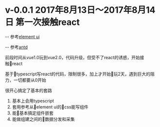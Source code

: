 v-0.0.1
2017年8月13日～2017年8月14日
第一次接触react
=================

-- 参考[element ui](http://element.eleme.io)

-- 参考[antd](http://ant.design)

前段时间从vue1.0玩到vue2.0，代码升级，但受不了react的诱惑，开始接触react

基于typescript写react的代码，限制很多，加上才开始玩2天，遇到巨大的阻力，一切都要从0开始

很开心搞定了基本的套路

1.  基本上会用typescript
2.  套用参考从element ui的css能写组件
3.  能基本搞定组件嵌套
4.  能做组建之间的数据分发和采集

